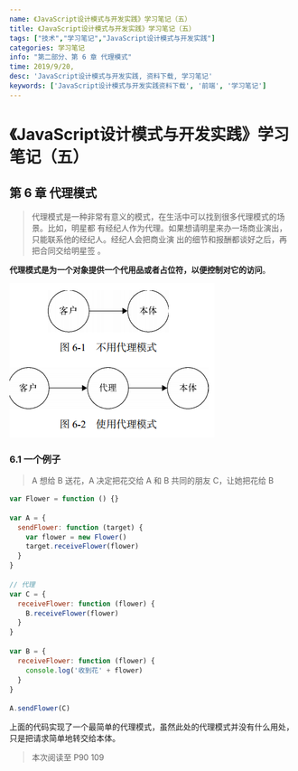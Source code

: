 ```yaml
---
name: 《JavaScript设计模式与开发实践》学习笔记（五）
title: 《JavaScript设计模式与开发实践》学习笔记（五）
tags: ["技术","学习笔记","JavaScript设计模式与开发实践"]
categories: 学习笔记
info: "第二部分、第 6 章 代理模式"
time: 2019/9/20,
desc: 'JavaScript设计模式与开发实践, 资料下载, 学习笔记'
keywords: ['JavaScript设计模式与开发实践资料下载', '前端', '学习笔记']
---
```


# 《JavaScript设计模式与开发实践》学习笔记（五）

## 第 6 章 代理模式

> 代理模式是一种非常有意义的模式，在生活中可以找到很多代理模式的场景。比如，明星都 有经纪人作为代理。如果想请明星来办一场商业演出，只能联系他的经纪人。经纪人会把商业演 出的细节和报酬都谈好之后，再把合同交给明星签 。

**代理模式是为一个对象提供一个代用品或者占位符，以便控制对它的访问**。

![proxyPattern-1.png](./images/proxyPattern-1.png)

### 6.1 一个例子

> A 想给 B 送花，A 决定把花交给 A 和 B 共同的朋友 C，让她把花给 B

```javascript
var Flower = function () {}

var A = {
  sendFlower: function (target) {
    var flower = new Flower()
    target.receiveFlower(flower)
  }
}

// 代理
var C = {
  receiveFlower: function (flower) {
    B.receiveFlower(flower)
  }
}

var B = {
  receiveFlower: function (flower) {
    console.log('收到花' + flower)
  }
}

A.sendFlower(C)
```

上面的代码实现了一个最简单的代理模式，虽然此处的代理模式并没有什么用处，只是把请求简单地转交给本体。



> 本次阅读至 P90 109